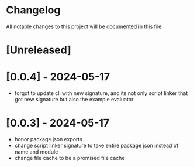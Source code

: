 # Changelog

All notable changes to this project will be documented in this file.

# [Unreleased]

# [0.0.4] - 2024-05-17

- forgot to update cli with new signature, and its not only script linker that got new signature but also the example evaluator

# [0.0.3] - 2024-05-17

- honor package.json exports
- change script linker signature to take entire package json instead of name and module
- change file cache to be a promised file cache
